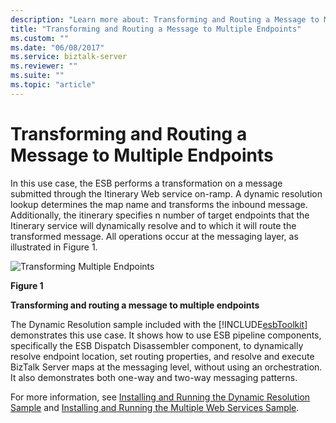 ```yaml
---
description: "Learn more about: Transforming and Routing a Message to Multiple Endpoints"
title: "Transforming and Routing a Message to Multiple Endpoints"
ms.custom: ""
ms.date: "06/08/2017"
ms.service: biztalk-server
ms.reviewer: ""
ms.suite: ""
ms.topic: "article"
---
```

# Transforming and Routing a Message to Multiple Endpoints
In this use case, the ESB performs a transformation on a message submitted through the Itinerary Web service on-ramp. A dynamic resolution lookup determines the map name and transforms the inbound message. Additionally, the itinerary specifies n number of target endpoints that the Itinerary service will dynamically resolve and to which it will route the transformed message. All operations occur at the messaging layer, as illustrated in Figure 1.  
  
 ![Transforming Multiple Endpoints](../esb-toolkit/media/ch3-transformingmultipleendpoints.gif "Ch3-TransformingMultipleEndpoints")  
  
 **Figure 1**  
  
 **Transforming and routing a message to multiple endpoints**  
  
 The Dynamic Resolution sample included with the [!INCLUDE[esbToolkit](../includes/esbtoolkit-md.md)] demonstrates this use case. It shows how to use ESB pipeline components, specifically the ESB Dispatch Disassembler component, to dynamically resolve endpoint location, set routing properties, and resolve and execute BizTalk Server maps at the messaging level, without using an orchestration. It also demonstrates both one-way and two-way messaging patterns.  
  
 For more information, see [Installing and Running the Dynamic Resolution Sample](../esb-toolkit/installing-and-running-the-dynamic-resolution-sample.md) and [Installing and Running the Multiple Web Services Sample](../esb-toolkit/installing-and-running-the-multiple-web-services-sample.md).
